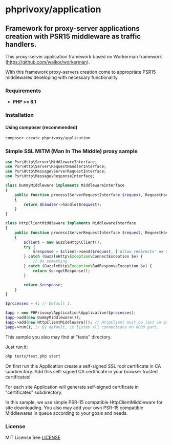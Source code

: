 # phprivoxy/application
## Framework for proxy-server applications creation with PSR15 middleware as traffic handlers.

This proxy-server application framework based on Workerman framework (https://github.com/walkor/workerman).

With this framework proxy-servers creation come to appropriate PSR15 middlewares developing with necessary functionality.

### Requirements 
- **PHP >= 8.1**

### Installation
#### Using composer (recommended)
```bash
composer create phprivoxy/application
```

### Simple SSL MITM (Man In The Middle) proxy sample

```php
use Psr\Http\Server\MiddlewareInterface;
use Psr\Http\Server\RequestHandlerInterface;
use Psr\Http\Message\ServerRequestInterface;
use Psr\Http\Message\ResponseInterface;

class DummyMiddleware implements MiddlewareInterface
{
    public function process(ServerRequestInterface $request, RequestHandlerInterface $handler): ResponseInterface
    {
        return $handler->handle($request);
    }
}

class HttpClientMiddleware implements MiddlewareInterface
{
    public function process(ServerRequestInterface $request, RequestHandlerInterface $handler): ResponseInterface
    {
        $client = new GuzzleHttp\Client();
        try {
            $response = $client->send($request, ['allow_redirects' => false]);
        } catch (GuzzleHttp\Exception\ConnectException $e) {
            // Do something
        } catch (GuzzleHttp\Exception\BadResponseException $e) {
            return $e->getResponse();
        }

        return $response;
    }
}

$processes = 4; // Default 1.

$app = new PHPrivoxy\Application\Application($processes);
$app->add(new DummyMiddleware());
$app->add(new HttpClientMiddleware()); // HttpClient must be last in queue (it generate response).
$app->run(); // By default, it listen all connections on 8080 port.
```
This sample you also may find at "tests" directory.

Just run it:
```bash
php tests/test.php start
```
On first run this Application create a self-signed SSL root certificate in CA subdirectory. Add this self-signed CA certificate in your browser trusted certificates!

For each site Application will generate self-signed certificate in "certificates" subdirectory.

In this sample, we use simple PSR-15 compatible HttpClientMiddleware for site downloading. You also may add your own PSR-15 compatible Middlewares in queue according to your goals and needs.

### License
MIT License See [LICENSE](LICENSE)
